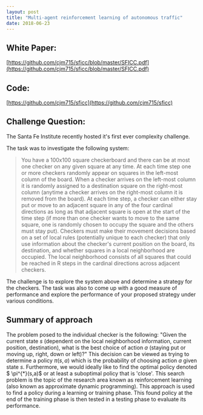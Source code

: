 ```yaml
---
layout: post
title: "Multi-agent reinforcement learning of autonomous traffic"
date: 2018-06-23
---
```



## White Paper:
[https://github.com/cjm715/sficc/blob/master/SFICC.pdf](https://github.com/cjm715/sficc/blob/master/SFICC.pdf)

## Code:
[https://github.com/cjm715/sficc](https://github.com/cjm715/sficc)


## Challenge Question:

The Santa Fe Institute recently hosted it's first ever complexity challenge.

The task was to investigate the following system:

>You have a 100x100 square checkerboard and there can be at most one checker on any given square at any time.  At each time step one or more checkers randomly appear on squares in the left-most column of the board.  When a checker arrives on the left-most column it is randomly assigned to a destination square on the right-most column (anytime a checker arrives on the right-most column it is removed from the board).  At each time step, a checker can either stay put or move to an adjacent square in any of the four cardinal directions as long as that adjacent square is open at the start of the time step (if more than one checker wants to move to the same square, one is randomly chosen to occupy the square and the others must stay put).  Checkers must make their movement decisions based on a set of local rules (potentially unique to each checker) that only use information about the checker's current position on the board, its destination, and whether squares in a local neighborhood are occupied.  The local neighborhood consists of all squares that could be reached in R steps in the cardinal directions across adjacent checkers.

The challenge is to explore the system above and determine a strategy for the checkers. The task was also to come up with a good measure of performance and explore the performance of your proposed strategy under various conditions.


## Summary of approach

The problem posed to the individual checker is the following: "Given the current state $s$ (dependent on the local neighborhood information, current position, destination), what is the best choice of action $a$ (staying put or moving up, right, down or left)?" This decision can be viewed as trying to determine a policy $\pi (s,a)$ which is the probability of choosing action $a$ given state $s$. Furthermore, we would ideally like to find the optimal policy denoted $ \pi^{\*}(s,a)$ or at least a suboptimal policy that is 'close'. This search problem is the topic of the research area known as reinforcement learning (also known as approximate dynamic programming). This approach is used to find a policy during a learning or training phase. This found policy at the end of the training phase is then tested in a testing phase to evaluate its performance.
